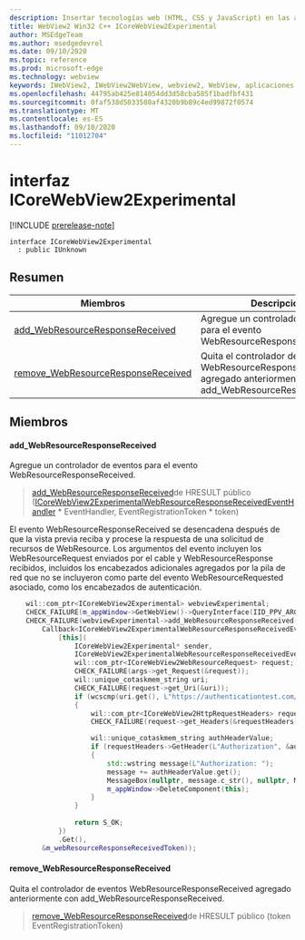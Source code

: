 ```yaml
---
description: Insertar tecnologías web (HTML, CSS y JavaScript) en las aplicaciones nativas con el control Microsoft Edge WebView2
title: WebView2 Win32 C++ ICoreWebView2Experimental
author: MSEdgeTeam
ms.author: msedgedevrel
ms.date: 09/10/2020
ms.topic: reference
ms.prod: microsoft-edge
ms.technology: webview
keywords: IWebView2, IWebView2WebView, webview2, WebView, aplicaciones Win32, Win32, Edge, ICoreWebView2, ICoreWebView2Controller, control de explorador, HTML Edge, ICoreWebView2Experimental
ms.openlocfilehash: 44795ab425e814054dd3d58cba585f1badfbf431
ms.sourcegitcommit: 0faf538d5033508af4320b9b89c4ed99872f0574
ms.translationtype: MT
ms.contentlocale: es-ES
ms.lasthandoff: 09/10/2020
ms.locfileid: "11012704"
---
```

# interfaz ICoreWebView2Experimental 

[!INCLUDE [prerelease-note](../../includes/prerelease-note.md)]

```
interface ICoreWebView2Experimental
  : public IUnknown
```

## Resumen

 Miembros                        | Descripciones
--------------------------------|---------------------------------------------
[add_WebResourceResponseReceived](#add_webresourceresponsereceived) | Agregue un controlador de eventos para el evento WebResourceResponseReceived.
[remove_WebResourceResponseReceived](#remove_webresourceresponsereceived) | Quita el controlador de eventos WebResourceResponseReceived agregado anteriormente con add_WebResourceResponseReceived.

## Miembros

#### add_WebResourceResponseReceived 

Agregue un controlador de eventos para el evento WebResourceResponseReceived.

> [add_WebResourceResponseReceived](#add_webresourceresponsereceived)de HRESULT público ([ICoreWebView2ExperimentalWebResourceResponseReceivedEventHandler](icorewebview2experimentalwebresourceresponsereceivedeventhandler.md) * EventHandler, EventRegistrationToken * token)

El evento WebResourceResponseReceived se desencadena después de que la vista previa reciba y procese la respuesta de una solicitud de recursos de WebResource. Los argumentos del evento incluyen los WebResourceRequest enviados por el cable y WebResourceResponse recibidos, incluidos los encabezados adicionales agregados por la pila de red que no se incluyeron como parte del evento WebResourceRequested asociado, como los encabezados de autenticación. 
```cpp
    wil::com_ptr<ICoreWebView2Experimental> webviewExperimental;
    CHECK_FAILURE(m_appWindow->GetWebView()->QueryInterface(IID_PPV_ARGS(&webviewExperimental)));
    CHECK_FAILURE(webviewExperimental->add_WebResourceResponseReceived(
        Callback<ICoreWebView2ExperimentalWebResourceResponseReceivedEventHandler>(
            [this](
                ICoreWebView2Experimental* sender,
                ICoreWebView2ExperimentalWebResourceResponseReceivedEventArgs* args) {           
                wil::com_ptr<ICoreWebView2WebResourceRequest> request;
                CHECK_FAILURE(args->get_Request(&request));
                wil::unique_cotaskmem_string uri;
                CHECK_FAILURE(request->get_Uri(&uri));
                if (wcscmp(uri.get(), L"https://authenticationtest.com/HTTPAuth/") == 0)
                {
                    wil::com_ptr<ICoreWebView2HttpRequestHeaders> requestHeaders;
                    CHECK_FAILURE(request->get_Headers(&requestHeaders));

                    wil::unique_cotaskmem_string authHeaderValue;
                    if (requestHeaders->GetHeader(L"Authorization", &authHeaderValue) == S_OK)
                    {
                        std::wstring message(L"Authorization: ");
                        message += authHeaderValue.get();
                        MessageBox(nullptr, message.c_str(), nullptr, MB_OK);
                        m_appWindow->DeleteComponent(this);
                    }
                }
                
                return S_OK;
            })
            .Get(),
        &m_webResourceResponseReceivedToken));
```

#### remove_WebResourceResponseReceived 

Quita el controlador de eventos WebResourceResponseReceived agregado anteriormente con add_WebResourceResponseReceived.

> [remove_WebResourceResponseReceived](#remove_webresourceresponsereceived)de HRESULT público (token EventRegistrationToken)

